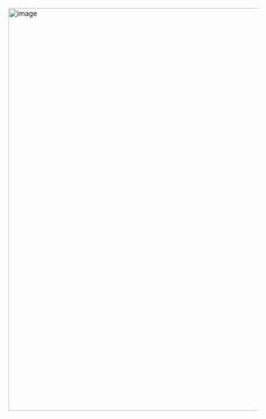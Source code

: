 <img width="815" alt="image" src="https://github.com/ravindrakumarratre6/news-app/assets/108799850/11be7e1a-2d64-4f7e-83bc-bcb39dd8daf0">
